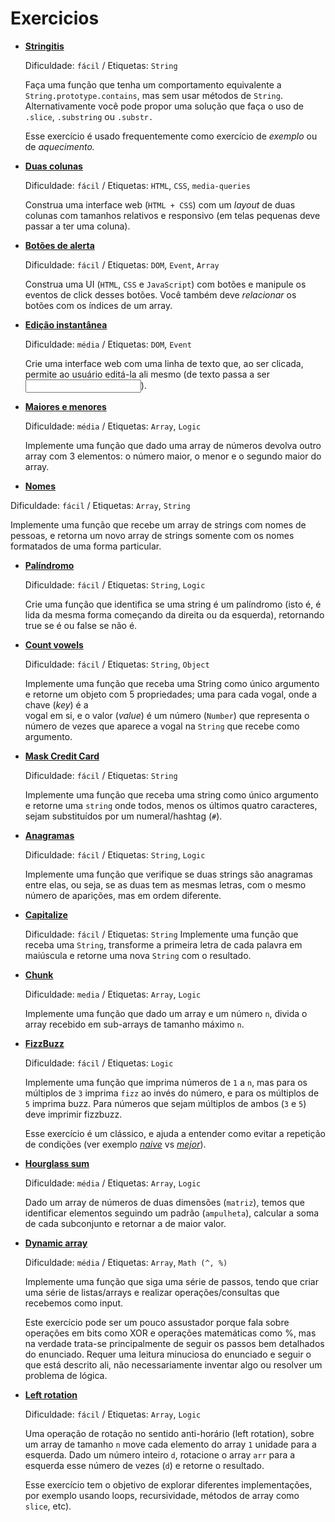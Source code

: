 # Exercicios

- [**Stringitis**](./01-stringitis)

  Dificuldade: `fácil` / Etiquetas: `String`

  Faça uma função que tenha um comportamento equivalente a `String.prototype.contains`, mas sem usar métodos de `String`. Alternativamente você pode
  propor uma solução que faça o uso de `.slice`, `.substring` ou `.substr.`
  
  Esse exercício é usado frequentemente como exercício de _exemplo_ ou de _aquecimento._


- [**Duas colunas**](./02-dos-columnas)

  Dificuldade: `fácil` / Etiquetas: `HTML`, `CSS`, `media-queries`
  
  Construa uma interface web (`HTML + CSS`) com um _layout_ de duas colunas
  com tamanhos relativos e responsivo (em telas pequenas deve passar a ter uma coluna).


- [**Botões de alerta**](./03-botones-alerta)

  Dificuldade: `fácil` / Etiquetas: `DOM`, `Event`, `Array`
  
  Construa uma UI (`HTML`, `CSS` e `JavaScript`) com botões e manipule os eventos
  de click desses botões. Você também deve _relacionar_ os botões com os índices
  de um array.

- [**Edição instantânea**](./04-edicion-instantanea)
  
  Dificuldade: `média` / Etiquetas: `DOM`, `Event`

  Crie uma interface web com uma linha de texto que, ao ser clicada, permite ao 
  usuário editá-la ali mesmo (de texto passa a ser <input>).

- [**Maiores e menores**](./05-mayores-menores)

  Dificuldade: `média` / Etiquetas: `Array`, `Logic`

  Implemente uma função que dado uma array de números devolva outro array 
  com 3 elementos: o número maior, o menor e o segundo maior do array.


- [**Nomes**](./06-nombres)

 Dificuldade: `fácil` / Etiquetas: `Array`, `String`
 
 Implemente uma função que recebe um array de strings com nomes de 
 pessoas, e retorna um novo array de strings somente com os nomes formatados de uma forma particular.


- [**Palíndromo**](./07-palindrome)

  Dificuldade: `fácil` / Etiquetas: `String`, `Logic`
  
  Crie uma função que identifica se uma string é um palíndromo (isto é, 
  é lida da mesma forma começando da direita ou da esquerda), retornando true se é ou false se não é.


- [**Count vowels**](./08-count-vowels)

  Dificuldade: `fácil` / Etiquetas: `String`, `Object`

  Implemente uma função que receba uma String como único argumento e retorne
  um objeto com 5 propriedades; uma para cada vogal, onde a chave (_key_) é a      
  vogal em si, e o valor (_value_) é um número (`Number`) que representa 
  o número de vezes que aparece a vogal na `String` que recebe como argumento.

- [**Mask Credit Card**](./09-mask-credit-card)

  Dificuldade: `fácil` / Etiquetas: `String`
  
  Implemente uma função que receba uma string como único argumento e retorne 
  uma `string` onde todos, menos os últimos quatro caracteres, sejam substituídos por um numeral/hashtag (`#`).


- [**Anagramas**](./10-anagrams)

  Dificuldade: `fácil` / Etiquetas: `String`, `Logic`
  
  Implemente uma função que verifique se duas strings são anagramas entre elas, ou seja, se as duas
  tem as mesmas letras, com o mesmo número de aparições, mas em ordem diferente.


- [**Capitalize**](./11-capitalize)

  Dificuldade: `fácil` / Etiquetas: `String`
  Implemente uma função que receba uma `String`, transforme a primeira letra de cada palavra
  em maiúscula e retorne uma nova `String` com o resultado.


- [**Chunk**](./12-chunk)

  Dificuldade: `media` / Etiquetas: `Array`, `Logic`
  
  Implemente uma função que dado um array e um número `n`, divida o array
  recebido em sub-arrays de tamanho máximo `n`.


- [**FizzBuzz**](./13-fizzbuzz)

  Dificuldade: `fácil` / Etiquetas: `Logic`

  Implemente uma função que imprima números de `1` a `n`, mas para os 
  múltiplos de `3` imprima `fizz` ao invés do número, e para os múltiplos de `5`
  imprima buzz. Para números que sejam múltiplos de ambos (`3` e `5`) deve imprimir fizzbuzz.
  
  Esse exercício é um clássico, e ajuda a entender como evitar a repetição de condições (ver exemplo
  [_naive_](./13-fizzbuzz/solutions/fizzbuzz-naive.js) vs
  [_mejor_](./13-fizzbuzz/solutions/fizzbuzz-better.js)).


- [**Hourglass sum**](./14-hour-glass)

  Dificuldade: `média` / Etiquetas: `Array`, `Logic`
  
  Dado um array de números de duas dimensões (`matriz`), temos que identificar elementos 
  seguindo um padrão (`ampulheta`), calcular a soma de cada subconjunto  e retornar a de maior valor.


- [**Dynamic array**](./15-dynamic-array)

  Dificuldade: `média` / Etiquetas: `Array`, `Math (^, %)`

  Implemente uma função que siga uma série de passos, tendo que criar uma série 
  de listas/arrays e realizar operações/consultas que recebemos como input.
  
  Este exercício pode ser um pouco assustador porque fala sobre operações em bits como XOR e operações 
  matemáticas como %, mas na verdade trata-se principalmente de seguir os passos bem detalhados do enunciado. 
  Requer uma leitura minuciosa do enunciado e seguir o que está descrito ali, não necessariamente inventar algo ou resolver um problema de lógica.


- [**Left rotation**](./16-left-rotation)

  Dificuldade: `fácil` / Etiquetas: `Array`, `Logic`

  Uma operação de rotação no sentido anti-horário (left rotation), sobre um array 
  de tamanho `n` move cada elemento do array `1` unidade para a esquerda. 
  Dado um número inteiro `d`, rotacione o array `arr` para a esquerda esse número de 
  vezes (`d`) e retorne o resultado.
  
  Esse exercício tem o objetivo de explorar diferentes implementações, por 
  exemplo usando loops, recursividade, métodos de array como `slice`, etc).
